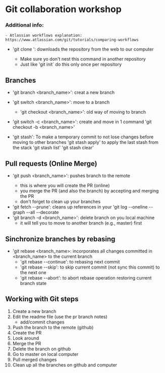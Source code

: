 # Git collaboration workshop

### Additional info:
	- Atlassian workflows explanation: https://www.atlassian.com/git/tutorials/comparing-workflows

- 'git clone <URL>': downloads the repository from the web to our computer
	- Make sure yo don't nest this command in another repository
	- Just like 'git init´ do this only once per repository

## Branches

- 'git branch <branch_name>': creat a new branch
- 'git switch <branch_name>': move to a branch
	- 'git checkout <branch_name>': old way of moving to branch

- 'git switch -c <branch_name>': create and move in 1 command
	'git checkout -b <branch_name>'

- 'git stash': To make a temporary commit to not lose changes before moving to other branches
	'git stash apply' to apply the last stash from the stack
	'git stash list'
	'git stash clear'

## Pull requests (Online Merge)

- 'git push <remote> <branch_name>': pushes branch to the remote
	- this is where you will create the PR (online)
	- you merge the PR (and also the branch) by accepting and merging the PR
	- don't forget to clean up your branches
- 'git fetch --prune': cleans up references in your 'git log --oneline --graph --all --decorate
- 'git branch -d <branch_name>': delete branch on you local machine
	- it will tell you to move to another branch (e.g., master) first

## Sinchronize branches by rebasing

- 'git rebase <branch_name>: incorporates all changes committed in <branch_name> to the current branch
	- 'git rebase --continue': to rebasing next commit
	- 'git rebase --skip': to skip current commit (not sync this commit) to the next one
	- 'git rebase --abort': to abort rebase operation restoring current branch state

## Working with Git steps

1. Create a new branch
2. Edit the readme file (use the pr branch notes)
	- add/commit changes
3. Push the branch to the remote (github)
4. Create the PR
5. Look around
6. Merge the PR
7. Delete the branch on github
8. Go to master on local computer
9. Pull merged changes
10. Clean up all the branches on github and computer
